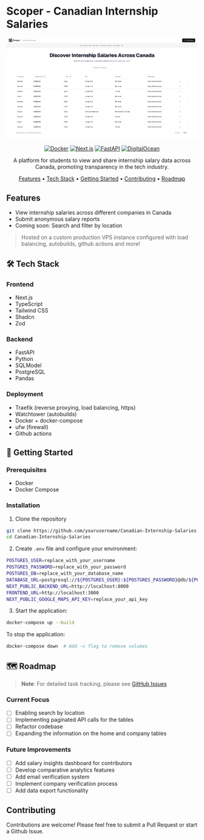 # Scoper - Canadian Internship Salaries 

<div align="center">

![Project Banner](https://github.com/HishamLadha/Canadian-Internship-Salaries/blob/main/assets/home-page.png)

[![Docker](https://img.shields.io/badge/docker-%230db7ed.svg?style=flat&logo=docker&logoColor=white)](https://www.docker.com/)
[![Next.js](https://img.shields.io/badge/Next.js-black?style=flat&logo=next.js&logoColor=white)](https://nextjs.org/)
[![FastAPI](https://img.shields.io/badge/FastAPI-005571?style=flat&logo=fastapi)](https://fastapi.tiangolo.com/)
[![DigitalOcean](https://img.shields.io/badge/DigitalOcean-0080FF?style=for-the-badge&logo=digitalocean&logoColor=white
)](https://digitalocean.com)

A platform for students to view and share internship salary data across Canada, promoting transparency in the tech industry.

[Features](#features) • [Tech Stack](#tech-stack) • [Getting Started](#getting-started) • [Contributing](#contributing) • [Roadmap](#roadmap)

</div>

## Features

- View internship salaries across different companies in Canada
- Submit anonymous salary reports
- Coming soon: Search and filter by location

> Hosted on a custom production VPS instance configured with load balancing, autobuilds, github actions and more!

## 🛠️ Tech Stack

### Frontend
- Next.js 
- TypeScript 
- Tailwind CSS
- Shadcn 
- Zod 

### Backend
- FastAPI 
- Python 
- SQLModel 
- PostgreSQL 
- Pandas

### Deployment
- Traefik (reverse proxying, load balancing, https)
- Watchtower (autobuilds)
- Docker + docker-compose
- ufw (firewall)
- Github actions

## 🚀 Getting Started

### Prerequisites

- Docker
- Docker Compose

### Installation

1. Clone the repository
```bash
git clone https://github.com/yourusername/Canadian-Internship-Salaries.git
cd Canadian-Internship-Salaries
```

2. Create `.env` file and configure your environment:
```bash
POSTGRES_USER=replace_with_your_username
POSTGRES_PASSWORD=replace_with_your_password
POSTGRES_DB=replace_with_your_database_name
DATABASE_URL=postgresql://${POSTGRES_USER}:${POSTGRES_PASSWORD}@db/${POSTGRES_DB}
NEXT_PUBLIC_BACKEND_URL=http://localhost:8000
FRONTEND_URL=http://localhost:3000
NEXT_PUBLIC_GOOGLE_MAPS_API_KEY=replace_your_api_key
```

3. Start the application:
```bash
docker-compose up --build
```

To stop the application:
```bash
docker-compose down  # Add -v flag to remove volumes
```

## 🗺️ Roadmap

> **Note**: For detailed task tracking, please see [GitHub Issues](https://github.com/HishamLadha/Canadian-Internship-Salaries/issues)

### Current Focus
- [ ] Enabling search by location
- [ ] Implementing paginated API calls for the tables
- [ ] Refactor codebase
- [ ] Expanding the information on the home and company tables

### Future Improvements
- [ ] Add salary insights dashboard for contributors
- [ ] Develop comparative analytics features
- [ ] Add email verification system
- [ ] Implement company verification process
- [ ] Add data export functionality

## Contributing

Contributions are welcome! Please feel free to submit a Pull Request or start a Github Issue.

